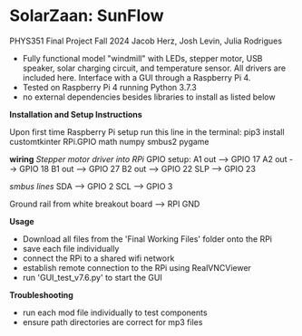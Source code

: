 # SolarZaan: SunFlow
PHYS351 Final Project Fall 2024
Jacob Herz, Josh Levin, Julia Rodrigues

- Fully functional model "windmill" with LEDs, stepper motor, USB speaker, solar charging circuit, and temperature sensor. All drivers are included here. Interface with a GUI through a Raspberry Pi 4.
- Tested on Raspberry Pi 4 running Python 3.7.3
- no external dependencies besides libraries to install as listed below

**Installation and Setup Instructions**

Upon first time Raspberry Pi setup run this line in the terminal:
pip3 install customtkinter RPi.GPIO math numpy smbus2 pygame

**wiring**
*Stepper motor driver into RPi*
GPIO setup:
A1 out --> GPIO 17
A2 out --> GPIO 18
B1 out --> GPIO 27
B2 out --> GPIO 22
SLP --> GPIO 23

*smbus lines*
SDA --> GPIO 2
SCL --> GPIO 3

Ground rail from white breakout board --> RPI GND

**Usage**
- Download all files from the 'Final Working Files' folder onto the RPi
- save each file individually
- connect the RPi to a shared wifi network
- establish remote connection to the RPi using RealVNCViewer
- run 'GUI_test_v7.6.py' to start the GUI


**Troubleshooting**
- run each mod file individually to test components
- ensure path directories are correct for mp3 files


